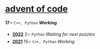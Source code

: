 # [advent of code](https://adventofcode.com)
**17**:star: `C++, Python` ***Working***
* [**2022**](https://adventofcode.com/2022) 2:star: `Python` *Waiting for next puzzles*
* [**2021**](https://adventofcode.com/2021) 15:star: `C++, Python` *Working*

